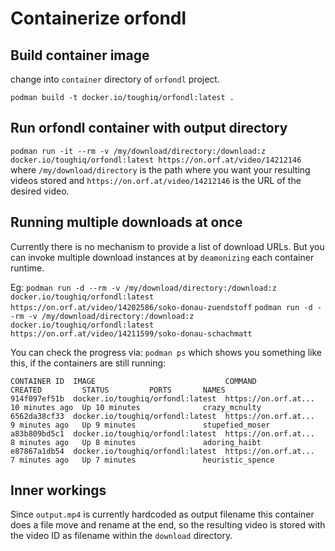 # Containerize orfondl

## Build container image

change into `container` directory of `orfondl` project.

`podman build -t docker.io/toughiq/orfondl:latest .`

## Run orfondl container with output directory

`podman run -it --rm -v /my/download/directory:/download:z docker.io/toughiq/orfondl:latest https://on.orf.at/video/14212146`
where `/my/download/directory` is the path where you want your resulting videos stored and `https://on.orf.at/video/14212146` is the URL of the desired video.

## Running multiple downloads at once

Currently there is no mechanism to provide a list of download URLs. But you can invoke multiple download instances at by `deamonizing` each container runtime.

Eg:
`podman run -d --rm -v /my/download/directory:/download:z docker.io/toughiq/orfondl:latest https://on.orf.at/video/14202586/soko-donau-zuendstoff`
`podman run -d --rm -v /my/download/directory:/download:z docker.io/toughiq/orfondl:latest https://on.orf.at/video/14211599/soko-donau-schachmatt`

You can check the progress via:
`podman ps` which shows you something like this, if the containers are still running:
```
CONTAINER ID  IMAGE                             COMMAND               CREATED         STATUS         PORTS       NAMES
914f097ef51b  docker.io/toughiq/orfondl:latest  https://on.orf.at...  10 minutes ago  Up 10 minutes              crazy_mcnulty
6562da38cf33  docker.io/toughiq/orfondl:latest  https://on.orf.at...  9 minutes ago   Up 9 minutes               stupefied_moser
a83b809bd5c1  docker.io/toughiq/orfondl:latest  https://on.orf.at...  8 minutes ago   Up 8 minutes               adoring_haibt
e87867a1db54  docker.io/toughiq/orfondl:latest  https://on.orf.at...  7 minutes ago   Up 7 minutes               heuristic_spence
```


## Inner workings

Since `output.mp4` is currently hardcoded as output filename this container does a file move and rename at the end, so the resulting video is stored with the video ID as filename within the `download` directory.

